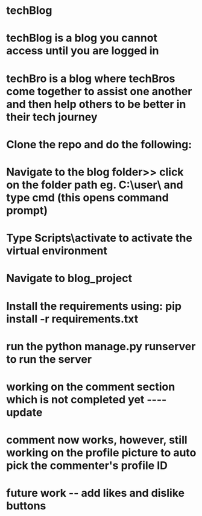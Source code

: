 # techBlog
# techBlog is a blog you cannot access until you are logged in
# techBro is a blog where techBros come together to assist one another and then help others to be better in their tech journey
# Clone the repo and do the following:
# Navigate to the blog folder>> click on the folder path eg. C:\user\ and type cmd (this opens command prompt)
# Type Scripts\activate to activate the virtual environment
# Navigate to blog_project
# Install the requirements using: pip install -r requirements.txt
# run the python manage.py runserver to run the server
# working on the comment section which is not completed yet ---- update
# comment now works, however, still working on the profile picture to auto pick the commenter's profile ID
# future work -- add likes and dislike buttons
